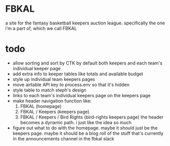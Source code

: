 # FBKAL

a site for the fantasy basketball keepers auction league. specifically the one i'm a part of, which we call FBKAL

# todo

- allow sorting and sort by CTK by default both keepers and each team's individual keeper page
- add extra info to keeper tables like totals and available budget
- style up individual team keepers pages
- move airtable API key to process.env so that it's hidden
- style table to match steph's design
- links to each team's individual keepers page on the keepers page
- make header navigation function like:
  1. FBKAL (homepage)
  2. FBKAL / Keepers (keepers page)
  3. FBKAL / Keepers / Bird Rights (bird-rights keepers page)
the header becomes a dynamic path. i just like the idea so much
- figure out what to do with the homepage. maybe it should just be the keepers page. maybe it should be a blog roll of the stuff that's currently in the announcements channel in the fbkal slack